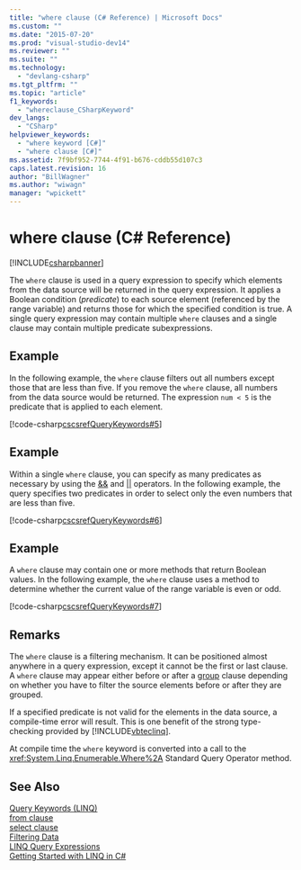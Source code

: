 ```yaml
---
title: "where clause (C# Reference) | Microsoft Docs"
ms.custom: ""
ms.date: "2015-07-20"
ms.prod: "visual-studio-dev14"
ms.reviewer: ""
ms.suite: ""
ms.technology: 
  - "devlang-csharp"
ms.tgt_pltfrm: ""
ms.topic: "article"
f1_keywords: 
  - "whereclause_CSharpKeyword"
dev_langs: 
  - "CSharp"
helpviewer_keywords: 
  - "where keyword [C#]"
  - "where clause [C#]"
ms.assetid: 7f9bf952-7744-4f91-b676-cddb55d107c3
caps.latest.revision: 16
author: "BillWagner"
ms.author: "wiwagn"
manager: "wpickett"
---
```

# where clause (C# Reference)
[!INCLUDE[csharpbanner](../../../includes/csharpbanner.md)]

The `where` clause is used in a query expression to specify which elements from the data source will be returned in the query expression. It applies a Boolean condition (*predicate*) to each source element (referenced by the range variable) and returns those for which the specified condition is true. A single query expression may contain multiple `where` clauses and a single clause may contain multiple predicate subexpressions.  
  
## Example  
 In the following example, the `where` clause filters out all numbers except those that are less than five. If you remove the `where` clause, all numbers from the data source would be returned. The expression `num < 5` is the predicate that is applied to each element.  
  
 [!code-csharp[cscsrefQueryKeywords#5](../../../samples/snippets/csharp/VS_Snippets_VBCSharp/CsCsrefQueryKeywords/CS/Where.cs#5)]  
  
## Example  
 Within a single `where` clause, you can specify as many predicates as necessary by using the [&&](../../../csharp/language-reference/operators/conditional-and-operator.md) and [&#124;&#124;](../../../csharp/language-reference/operators/conditional-or-operator.md) operators. In the following example, the query specifies two predicates in order to select only the even numbers that are less than five.  
  
 [!code-csharp[cscsrefQueryKeywords#6](../../../samples/snippets/csharp/VS_Snippets_VBCSharp/CsCsrefQueryKeywords/CS/Where.cs#6)]  
  
## Example  
 A `where` clause may contain one or more methods that return Boolean values. In the following example, the `where` clause uses a method to determine whether the current value of the range variable is even or odd.  
  
 [!code-csharp[cscsrefQueryKeywords#7](../../../samples/snippets/csharp/VS_Snippets_VBCSharp/CsCsrefQueryKeywords/CS/Where.cs#7)]  
  
## Remarks  
 The `where` clause is a filtering mechanism. It can be positioned almost anywhere in a query expression, except it cannot be the first or last clause. A `where` clause may appear either before or after a [group](../../../csharp/language-reference/keywords/group-clause.md) clause depending on whether you have to filter the source elements before or after they are grouped.  
  
 If a specified predicate is not valid for the elements in the data source, a compile-time error will result. This is one benefit of the strong type-checking provided by [!INCLUDE[vbteclinq](../../../includes/vbteclinq-md.md)].  
  
 At compile time the `where` keyword is converted into a call to the <xref:System.Linq.Enumerable.Where%2A> Standard Query Operator method.  
  
## See Also  
 [Query Keywords (LINQ)](../../../csharp/language-reference/keywords/query-keywords.md)   
 [from clause](../../../csharp/language-reference/keywords/from-clause.md)   
 [select clause](../../../csharp/language-reference/keywords/select-clause.md)   
 [Filtering Data](http://msdn.microsoft.com/library/cee88d0f-31aa-4c60-9452-cc122ed0057d)   
 [LINQ Query Expressions](../../../csharp/programming-guide/linq-query-expressions/index.md)   
 [Getting Started with LINQ in C#](../../../csharp/programming-guide/concepts/linq/getting-started-with-linq.md)